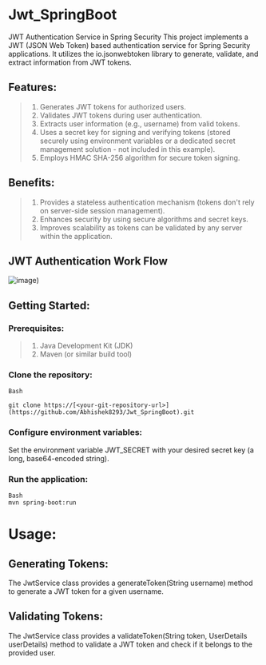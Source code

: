 # Jwt_SpringBoot
JWT Authentication Service in Spring Security
This project implements a JWT (JSON Web Token) based authentication service for Spring Security applications. It utilizes the io.jsonwebtoken library to generate, validate, and extract information from JWT tokens.

## Features:

>1. Generates JWT tokens for authorized users.
>2. Validates JWT tokens during user authentication.
>3. Extracts user information (e.g., username) from valid tokens.
>4. Uses a secret key for signing and verifying tokens (stored securely using environment variables or a dedicated secret management solution - not included in this example).
>5. Employs HMAC SHA-256 algorithm for secure token signing.

## Benefits:

>1. Provides a stateless authentication mechanism (tokens don't rely on server-side session management).
>2. Enhances security by using secure algorithms and secret keys.
>3. Improves scalability as tokens can be validated by any server within the application.

## JWT Authentication Work Flow
![image](https://github.com/CodeMythGit/ReadMeNotes/assets/90126232/16a3904a-0445-4f41-a083-722fc953d6f1))

## Getting Started:

### Prerequisites:

>1. Java Development Kit (JDK)
>2. Maven (or similar build tool)

### Clone the repository:

```git
Bash

git clone https://[<your-git-repository-url>](https://github.com/Abhishek8293/Jwt_SpringBoot).git
```
### Configure environment variables:
Set the environment variable JWT_SECRET with your desired secret key (a long, base64-encoded string).

### Run the application:
```git
Bash
mvn spring-boot:run
```

# Usage:

## Generating Tokens:
The JwtService class provides a generateToken(String username) method to generate a JWT token for a given username.

## Validating Tokens:
The JwtService class provides a validateToken(String token, UserDetails userDetails) method to validate a JWT token and check if it belongs to the provided user.
